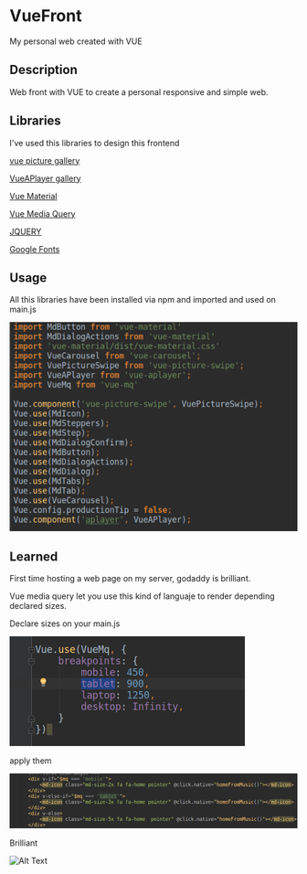 # VueFront
My personal web created with VUE


Description
---
Web front with VUE to create a personal responsive and simple web.

Libraries
---
I've used this libraries to design this frontend


[vue picture gallery](https://www.npmjs.com/package/vue-picture-swipe/v/0.3.0)

[VueAPlayer gallery](https://github.com/SevenOutman/vue-aplayer)

[Vue Material](https://vuematerial.io/)

[Vue Media Query](https://www.npmjs.com/package/vue-mq)

[JQUERY](https://medium.com/code4mk-org/how-to-use-jquery-inside-vue-add-other-js-library-inside-vue-9eea8fbd0416)

[Google Fonts](https://developers.google.com/fonts/docs/getting_started)

Usage
---
All this libraries have been installed via npm and imported and used on main.js

![Alt Text](https://github.com/delalama/VueFront/blob/master/myweb/5.png)

Learned
---

First time hosting a web page on my server, godaddy is brilliant.

Vue media query let you use this kind of languaje to render depending declared sizes.


Declare sizes on your main.js

![Alt Text](https://github.com/delalama/VueFront/blob/master/myweb/2.png)

apply them

![Alt Text](https://github.com/delalama/VueFront/blob/master/myweb/3.png)

Brilliant

![Alt Text](https://media.giphy.com/media/26BRBKqUiq586bRVm/giphy.gif)
